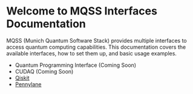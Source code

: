 # Welcome to MQSS Interfaces Documentation

MQSS (Munich Quantum Software Stack) provides multiple interfaces to access quantum computing capabilities. This documentation covers the available interfaces, how to set them up, and basic usage examples.

- Quantum Programming Interface (Coming Soon)
- CUDAQ (Coming Soon)
- [Qiskit](./qiskit/index.html)
- [Pennylane](./pennylane/index.html)
